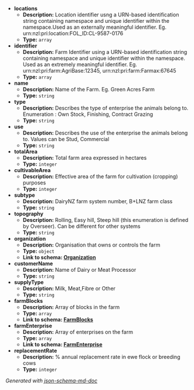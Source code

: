  - <b id="#/properties/locations">locations</b>
	 - **Description:** Location identifier usng a URN-based identification string containing namespace and unique identifier within the namespace.Used as an externally meaningful identifier. Eg. urn:nzl:pri:location:FOL_ID:CL-9587-0176
	 - **Type:** `array`
 - <b id="#/properties/identifier">identifier</b>
	 - **Description:** Farm Identifier using a URN-based identification string containing namespace and unique identifier within the namespace. Used as an extremely meaningful identifier. Eg. urn:nzl:pri:farm:AgriBase:12345, urn:nzl:pri:farm:Farmax:67645
	 - **Type:** `array`
 - <b id="#/properties/name">name</b>
	 - **Description:** Name of the Farm. Eg. Green Acres Farm
	 - **Type:** `string`
 - <b id="#/properties/type">type</b>
	 - **Description:** Describes the type of enterprise the animals belong to. Enumeration : Own Stock, Finishing, Contract Grazing
	 - **Type:** `string`
 - <b id="#/properties/use">use</b>
	 - **Description:** Describes the use of the enterprise the animals belong to. Values can be Stud, Commercial
	 - **Type:** `string`
 - <b id="#/properties/totalArea">totalArea</b>
	 - **Description:** Total farm area expressed in hectares
	 - **Type:** `integer`
 - <b id="#/properties/cultivableArea">cultivableArea</b>
	 - **Description:** Effective area of the farm for cultivation (cropping) purposes
	 - **Type:** `integer`
 - <b id="#/properties/subtype">subtype</b>
	 - **Description:**  DairyNZ farm system number, B+LNZ farm class
	 - **Type:** `string`
 - <b id="#/properties/topography">topography</b>
	 - **Description:** Rolling, Easy hill, Steep hill (this enumeration is defined by Overseer). Can be different for other systems
	 - **Type:** `string`
 - <b id="#/properties/organization">organization</b>
	 - **Description:** Organisation that owns or controls the farm
	 - **Type:** `object`
	 - <b id="organizationhttpsgithub.comdatalinker-orgsharedblobmasterorganization.md">Link to schema: [Organization](https://github.com/Datalinker-Org/Shared/blob/master/Organization.md)</b>
 - <b id="#/properties/customerName">customerName</b>
	 - **Description:** Name of Dairy or Meat Processor
	 - **Type:** `string`
 - <b id="#/properties/supplyType">supplyType</b>
	 - **Description:** Milk, Meat,Fibre or Other
	 - **Type:** `string`
 - <b id="#/properties/farmBlocks">farmBlocks</b>
	 - **Description:** Array of blocks in the farm
	 - **Type:** `array`
	 - <b id="farmblocksfarmblocks.md">Link to schema: [FarmBlocks](FarmBlocks.md)</b>
 - <b id="#/properties/farmEnterprise">farmEnterprise</b>
	 - **Description:** Array of enterprises on the farm
	 - **Type:** `array`
	 - <b id="farmenterprisefarmenterprise.md">Link to schema: [FarmEnterprise](FarmEnterprise.md)</b>
 - <b id="#/properties/replacementRate">replacementRate</b>
	 - **Description:** % annual replacement rate in ewe flock or breeding cows
	 - **Type:** `integer`

_Generated with [json-schema-md-doc](https://brianwendt.github.io/json-schema-md-doc/)_